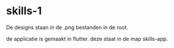 # skills-1
De designs staan in de .png bestanden in de root.

de applicatie is gemaakt in flutter. deze staat in de map skills-app.